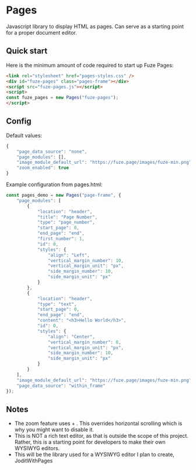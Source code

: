 # Pages
Javascript library to display HTML as pages. Can serve as a starting point for a proper document editor.

## Quick start
Here is the minimum amount of code required to start up Fuze Pages:
```html
<link rel="stylesheet" href="pages-styles.css" />
<div id="fuze-pages" class="pages-frame"></div>
<script src="fuze-pages.js"></script>
<script>
const fuze_pages = new Pages("fuze-pages");
</script>
```

## Config
Default values:
```javascript
{
	"page_data_source": "none",
	"page_modules": [],
	"image_module_default_url": "https://fuze.page/images/fuze-min.png",
	"zoom_enabled": true
}
```
Example configuration from pages.html:
```javascript
const pages_demo = new Pages("page-frame", {
	"page_modules": [
		{
			"location": "header",
			"title": "Page Number",
			"type": "page_number",
			"start_page": 0,
			"end_page": "end",
			"first_number": 1,
			"id": 0,
			"styles": {
				"align": "Left",
				"vertical_margin_number": 10,
				"vertical_margin_unit": "px",
				"side_margin_number": 10,
				"side_margin_unit": "px"
			}
		},
		{
			"location": "header",
			"type": "text",
			"start_page": 0,
			"end_page": "end",
			"content": "<h3>Hello World</h3>",
			"id": 0,
			"styles": {
				"align": "Center",
				"vertical_margin_number": 8,
				"vertical_margin_unit": "px",
				"side_margin_number": 10,
				"side_margin_unit": "px"
			}
		}
	],
	"image_module_default_url": "https://fuze.page/images/fuze-min.png",
	"page_data_source": "within_frame"
});
```
## Notes
- The zoom feature uses <shift> + <mouse scroll>. This overrides horizontal scrolling which is why you might want to disable it.
- This is NOT a rich text editor, as that is outside the scope of this project. Rather, this is a starting point for developers to make their own WYSIWYG editors.
- This will be the library used for a WYSIWYG editor I plan to create, JoditWithPages
